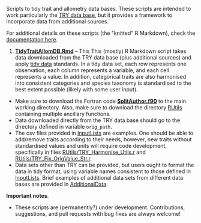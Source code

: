 Scripts to tidy trait and allometry data bases. These scripts are intended to work particularly the [TRY data base](https://www.try-db.org/TryWeb/Home.php), but it provides a framework to incorporate data from additional sources.

For additional details on these scripts (the "knitted" R Markdown), check the [documentation here](https://mpaiao.github.io/TraitAllom_Workflow/index.html).

1. [**TidyTraitAllomDB.Rmd**](TidyTraitAllomDB.Rmd) – This This (mostly) R Markdown script takes data downloaded from the TRY data base (plus additional sources) and apply [tidy data](https://cran.r-project.org/web/packages/tidyr/vignettes/tidy-data.html) standards. In a tidy data set, each row represents one observation, each column represents a variable,  and each cell represents a value. In addition, categorical traits are also harmonised into consistent categories and species taxonomy is standardised to the best extent possible (likely with some user input).
  * Make sure to download the Fortran code [**SplitAuthor.f90**](SplitAuthor.f90) to the main working directory. Also, make sure to download the directory [RUtils](RUtils) containing multiple ancillary functions.
  * Data downloaded directly from the TRY data base should go to the directory defined in variable `orig_path`.
  * The csv files provided in [InputLists](InputLists) are examples. One should be able to add/remove traits according to their needs, however, new traits without standardised values and units will require code development, specifically in files [RUtils/TRY_Harmonise_Utils.r](RUtils/TRY_Harmonise_Utils.r) and [RUtils/TRY_Fix_OrigValue_Str.r](RUtils/TRY_Fix_OrigValue_Str.r).
  * Data sets other than TRY can be provided, but users ought to format the data in tidy format, using variable names consistent to those defined in [InputLists](InputLists).  Brief examples of additional data sets from different data bases are provided in [AdditionalData](AdditionalData).


**Important notes**.

* These scripts are (permanently?) under development.  Contributions, suggestions, and pull requests with bug fixes are always welcome!

